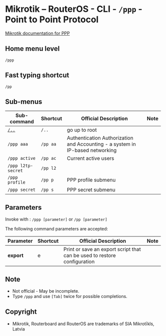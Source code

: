 # Mikrotik – RouterOS - CLI - `/ppp` - Point to Point Protocol

[Mikrotik documentation for PPP](https://help.mikrotik.com/docs/display/ROS/PPP)

## Home menu level
`/ppp`
## Fast typing shortcut
`/pp`
## Sub-menus

| **Sub-command** | **Shortcut** | **Official Description** | **Note** |
|---|---|---|---|
| [`/..`](root-level.md) | `/..` | go up to root |  |
| `/ppp aaa` | `/pp aa` | Authentication Authorization and Accounting - a system in IP-based networking |  |
| `/ppp active` | `/pp ac` | Current active users |  |
| `/ppp l2tp-secret` | `/pp l2`  |  |  | 
| `/ppp profile` | `/pp p`  | PPP profile submenu |  |
| `/ppp secret` | `/pp s` | PPP secret submenu |  |

## Parameters

Invoke with : `/ppp [parameter]` or `/pp [parameter]`

The following command parameters are accepted:

| **Parameter** | **Shortcut** | **Official Description** | **Note** |
|---|---|---|---|
| **export** | e | Print or save an export script that can be used to restore configuration |  |

## Note
- Not official - May be incomplete.
- Type `/ppp` and use `[Tab]` twice for possible completions. 

## Copyright
- Mikrotik, Routerboard and RouterOS are trademarks of SIA Mikrotīkls, Latvia

